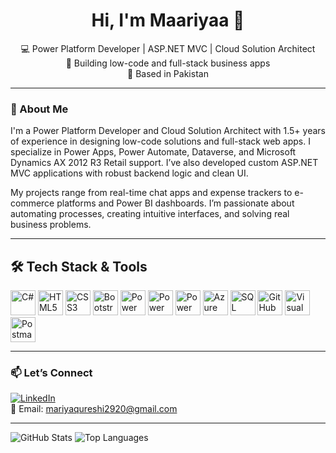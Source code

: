 <h1 align="center">Hi, I'm Maariyaa 👋</h1>

<p align="center">
  💻 Power Platform Developer | ASP.NET MVC | Cloud Solution Architect <br>
  🚀 Building low-code and full-stack business apps <br>
  📍 Based in Pakistan 
</p>

---

### 🧠 About Me

I'm a Power Platform Developer and Cloud Solution Architect with 1.5+ years of experience in designing low-code solutions and full-stack web apps. I specialize in Power Apps, Power Automate, Dataverse, and Microsoft Dynamics AX 2012 R3 Retail support. I’ve also developed custom ASP.NET MVC applications with robust backend logic and clean UI.

My projects range from real-time chat apps and expense trackers to e-commerce platforms and Power BI dashboards. I’m passionate about automating processes, creating intuitive interfaces, and solving real business problems.

---

## 🛠️ Tech Stack & Tools

<p align="left">
  <!-- Languages -->
  <img src="https://cdn.jsdelivr.net/gh/devicons/devicon/icons/csharp/csharp-original.svg" width="40" height="40" alt="C#" />
  <img src="https://cdn.jsdelivr.net/gh/devicons/devicon/icons/html5/html5-original.svg" width="40" height="40" alt="HTML5" />
  <img src="https://cdn.jsdelivr.net/gh/devicons/devicon/icons/css3/css3-original.svg" width="40" height="40" alt="CSS3" />
  <img src="https://cdn.jsdelivr.net/gh/devicons/devicon/icons/bootstrap/bootstrap-original.svg" width="40" height="40" alt="Bootstrap" />

  <!-- Power Platform -->
  <img src="https://upload.wikimedia.org/wikipedia/commons/f/fc/Power_Apps_Logo.png" width="40" height="40" alt="Power Apps" />
  <img src="https://upload.wikimedia.org/wikipedia/commons/5/5f/Power_Automate_Logo.png" width="40" height="40" alt="Power Automate" />
  <img src="https://img.icons8.com/color/48/000000/power-bi.png" width="40" height="40" alt="Power BI" />
  <img src="https://img.icons8.com/color/48/000000/azure-1.png" width="40" height="40" alt="Azure" />

  <!-- Database -->
  <img src="https://cdn.jsdelivr.net/gh/devicons/devicon/icons/microsoftsqlserver/microsoftsqlserver-plain.svg" width="40" height="40" alt="SQL Server" />

  <!-- Tools -->
  <img src="https://cdn.jsdelivr.net/gh/devicons/devicon/icons/github/github-original.svg" width="40" height="40" alt="GitHub" />
  <img src="https://cdn.jsdelivr.net/gh/devicons/devicon/icons/visualstudio/visualstudio-plain.svg" width="40" height="40" alt="Visual Studio" />
  <img src="https://cdn.jsdelivr.net/gh/devicons/devicon/icons/postman/postman-original.svg" width="40" height="40" alt="Postman" />
</p>


---

### 📫 Let’s Connect

[![LinkedIn](https://img.shields.io/badge/-LinkedIn-blue?style=for-the-badge&logo=linkedin&logoColor=white)](https://www.linkedin.com/in/mariaqureshi29/)  
📧 Email: mariyaqureshi2920@gmail.com

---

![GitHub Stats](https://github-readme-stats.vercel.app/api?username=maariyaa46&show_icons=true&theme=radical)
![Top Languages](https://github-readme-stats.vercel.app/api/top-langs/?username=maariyaa46&layout=compact&theme=radical)
